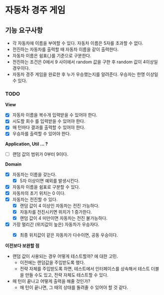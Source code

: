 # 자동차 경주 게임

## 기능 요구사항
- 각 자동차에 이름을 부여할 수 있다. 자동차 이름은 5자를 초과할 수 없다.
- 전진하는 자동차를 출력할 때 자동차 이름을 같이 출력한다.
- 자동차 이름은 쉼표(,)를 기준으로 구분한다.
- 전진하는 조건은 0에서 9 사이에서 random 값을 구한 후 random 값이 4이상일 경우이다.
- 자동차 경주 게임을 완료한 후 누가 우승했는지를 알려준다. 우승자는 한명 이상일 수 있다.

### TODO
**View**
- [x] 자동차 이름을 복수개 입력받을 수 있어야 한다.
- [x] 시도할 회수 를 입력받을 수 있어야 한다.
- [x] 매 턴마다 결과를 출력할 수 있어야 한다.
- [x] 우승자를 출력할 수 있어야 한다.

**Application, Util ... ?**
- [ ] 랜덤 값의 범위가 0부터 9이다.

**Domain**
- [x] 자동차는 이름을 갖는다.
    - [x] 5자 이상이면 예외를 발생시킨다.
- [x] 자동차 이름을 쉼표로 구분할 수 있다.
- [x] 자동차의 초기 위치는 0 이다.
- [x] 자동차는 전진할 수 있다.
    - [x] 랜덤 값이 4 이상인 자동차는 전진 가능하다.
    - [x] 자동차를 전진시키면 위치가 1 증가한다.
    - [x] 랜덤 값이 4 미만이면 자동차는 전진 불가능하다.
- [x] 가장 멀리간 (위치값이 높은) 자동차가 우승자다.
  - [x] 최종 위치값이 같은 자동차가 다수이면, 공동 우승이다.


**이전보다 보완할 점**
- 랜덤 값이 사용되는 경우 어떻게 테스트할까? 에 대한 고민. 
  - 이전에는 랜덤값을 주입받도록 했다.
  - 전략 자체를 주입받도록 하면, 테스트에서 인터페이스를 상속해서 테스트 더블을 만들 수도 있고, 전략 자체도 테스트할 수 있다.
- 매 턴이 끝나고 어떻게 출력을 해줄 것인가?
  - 매 턴이 끝나면, 그 때의 상태를 돌려줄 수 있어야 할 것 같다.